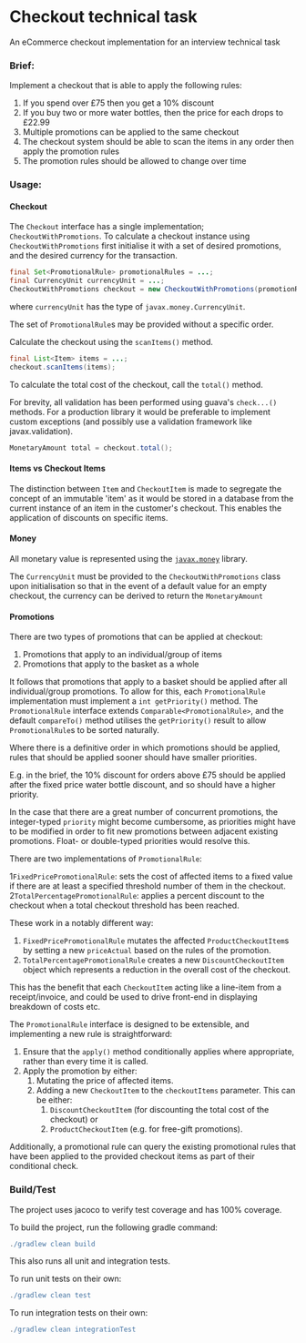 # Checkout technical task

An eCommerce checkout implementation for an interview technical task

### Brief:

Implement a checkout that is able to apply the following rules:

1. If you spend over £75 then you get a 10% discount
2. If you buy two or more water bottles, then the price for each drops to £22.99
3. Multiple promotions can be applied to the same checkout
4. The checkout system should be able to scan the items in any order then apply the promotion rules
5. The promotion rules should be allowed to change over time

### Usage:

#### Checkout

The `Checkout` interface has a single implementation; `CheckoutWithPromotions`.  To calculate a checkout instance using `CheckoutWithPromotions` first initialise it with a set of desired promotions, and the desired currency for the transaction.

```java
final Set<PromotionalRule> promotionalRules = ...;
final CurrencyUnit currencyUnit = ...;
CheckoutWithPromotions checkout = new CheckoutWithPromotions(promotionRules, currencyunit);
```

where `currencyUnit` has the type of `javax.money.CurrencyUnit`.

The set of `PromotionalRule`s may be provided without a specific order.

Calculate the checkout using the `scanItems()` method.

```java
final List<Item> items = ...;
checkout.scanItems(items);
```

To calculate the total cost of the checkout, call the `total()` method.

For brevity, all validation has been performed using guava's `check...()` methods. For a production library it would be preferable to implement custom exceptions (and possibly use a validation framework like javax.validation).

```java
MonetaryAmount total = checkout.total();
```
#### Items vs Checkout Items

The distinction between `Item` and `CheckoutItem` is made to segregate the concept of an immutable 'item' as it would be stored in a database from the current instance of an item in the customer's checkout. This enables the application of discounts on specific items.

#### Money

All monetary value is represented using the [`javax.money`](https://javamoney.github.io/apidocs/javax/money/package-summary.html) library.

The `CurrencyUnit` must be provided to the `CheckoutWithPromotions` class upon initialisation so that in the event of a default value for an empty checkout, the currency can be derived to return the `MonetaryAmount` 

#### Promotions

There are two types of promotions that can be applied at checkout:
1. Promotions that apply to an individual/group of items
2. Promotions that apply to the basket as a whole

It follows that promotions that apply to a basket should be applied after all individual/group promotions. To allow for this, each `PromotionalRule` implementation must implement a `int getPriority()` method. The `PromotionalRule` interface extends `Comparable<PromotionalRule>`, and the default `compareTo()` method utilises the `getPriority()` result to allow `PromotionalRule`s to be sorted naturally.

Where there is a definitive order in which promotions should be applied, rules that should be applied sooner should have smaller priorities.

E.g. in the brief, the 10% discount for orders above £75 should be applied after the fixed price water bottle discount, and so should have a higher priority.

In the case that there are a great number of concurrent promotions, the integer-typed `priority` might become cumbersome, as priorities might have to be modified in order to fit new promotions between adjacent existing promotions. Float- or double-typed priorities would resolve this. 

There are two implementations of `PromotionalRule`:

1`FixedPricePromotionalRule`: sets the cost of affected items to a fixed value if there are at least a specified threshold number of them in the checkout.
2`TotalPercentagePromotionalRule`: applies a percent discount to the checkout when a total checkout threshold has been reached.

These work in a notably different way:

1. `FixedPricePromotionalRule` mutates the affected `ProductCheckoutItem`s by setting a new `priceActual` based on the rules of the promotion.
2. `TotalPercentagePromotionalRule` creates a new `DiscountCheckoutItem` object which represents a reduction in the overall cost of the checkout.

This has the benefit that each `CheckoutItem` acting like a line-item from a receipt/invoice, and could be used to drive front-end in displaying breakdown of costs etc.

The `PromotionalRule` interface is designed to be extensible, and implementing a new rule is straightforward:
1. Ensure that the `apply()` method conditionally applies where appropriate, rather than every time it is called.
2. Apply the promotion by either:
   1. Mutating the price of affected items.
   2. Adding a new `CheckoutItem` to the `checkoutItems` parameter. This can be either: 
      1. `DiscountCheckoutItem` (for discounting the total cost of the checkout) or 
      2. `ProductCheckoutItem` (e.g. for free-gift promotions).

Additionally, a promotional rule can query the existing promotional rules that have been applied to the provided checkout items as part of their conditional check.

### Build/Test

The project uses jacoco to verify test coverage and has 100% coverage.

To build the project, run the following gradle command:

```groovy
./gradlew clean build
```

This also runs all unit and integration tests.

To run unit tests on their own:

```groovy
./gradlew clean test
```

To run integration tests on their own:

```groovy
./gradlew clean integrationTest
```